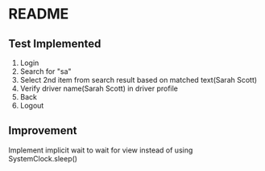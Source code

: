 # README  

## Test Implemented  
1. Login
2. Search for "sa"
3. Select 2nd item from search result based on matched text(Sarah Scott)
4. Verify driver name(Sarah Scott) in driver profile
5. Back
6. Logout  

## Improvement  
Implement implicit wait to wait for view instead of using SystemClock.sleep()  

##  